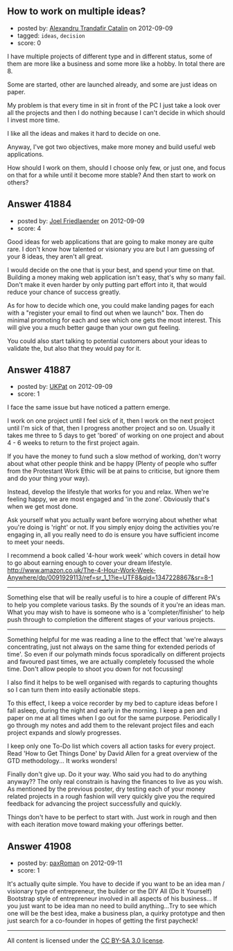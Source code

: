 ## How to work on multiple ideas?

- posted by: [Alexandru Trandafir Catalin](https://stackexchange.com/users/-1/4208-alexandru-trandafir-catalin) on 2012-09-09
- tagged: `ideas`, `decision`
- score: 0

I have multiple projects of different type and in different status, some of them are more like a business and some more like a hobby. In total there are 8.

Some are started, other are launched already, and some are just ideas on paper.

My problem is that every time in sit in front of the PC I just take a look over all the projects and then I do nothing because I can't decide in which should I invest more time.

I like all the ideas and makes it hard to decide on one.

Anyway, I've got two objectives, make more money and build useful web applications.

How should I work on them, should I choose only few, or just one, and focus on that for a while until it become more stable? And then start to work on others?


## Answer 41884

- posted by: [Joel Friedlaender](https://stackexchange.com/users/-1/5543-joel-friedlaender) on 2012-09-09
- score: 4

Good ideas for web applications that are going to make money are quite rare.  I don't know how talented or visionary you are but I am guessing of your 8 ideas, they aren't all great.

I would decide on the one that is your best, and spend your time on that.  Building a money making web application isn't easy, that's why so many fail.  Don't make it even harder by only putting part effort into it, that would reduce your chance of success greatly.

As for how to decide which one, you could make landing pages for each with a "register your email to find out when we launch" box.  Then do minimal promoting for each and see which one gets the most interest.  This will give you a much better gauge than your own gut feeling.

You could also start talking to potential customers about your ideas to validate the, but also that they would pay for it.


## Answer 41887

- posted by: [UKPat](https://stackexchange.com/users/-1/19601-ukpat) on 2012-09-09
- score: 1

I face the same issue but have noticed a pattern emerge.

I work on one project until I feel sick of it, then I work on the next project until I'm sick of that, then I progress another project and so on. Usually it takes me three to 5 days to get 'bored' of working on one project and about 4 - 6 weeks to return to the first project again.

If you have the money to fund such a slow method of working, don't worry about what other people think and be happy (Plenty of people who suffer from the Protestant Work Ethic will be at pains to criticise, but ignore them and do your thing your way). 

Instead, develop the lifestyle that works for you and relax. When we're feeling happy, we are most engaged and 'in the zone'. Obviously that's when we get most done. 

Ask yourself what you actually want before worrying about whether what you're doing is 'right' or not. If you simply enjoy doing the activities you're engaging in, all you really need to do is ensure you have sufficient income to meet your needs.

I recommend a book called '4-hour work week' which covers in detail how to go about earning enough to cover your dream lifestyle. http://www.amazon.co.uk/The-4-Hour-Work-Week-Anywhere/dp/0091929113/ref=sr_1_1?ie=UTF8&qid=1347228867&sr=8-1

----------------------------------------

Something else that will be really useful is to hire a couple of different PA's to help you complete various tasks. By the sounds of it you're an ideas man. What you may wish to have is someone who is a 'completer/finisher' to help push through to completion the different stages of your various projects. 

----------------------------------------

Something helpful for me was reading a line to the effect that 'we're always concentrating, just not always on the same thing for extended periods of time'. So even if our polymath minds focus sporadically on different projects and favoured past times, we are actually completely focussed the whole time. Don't allow people to shoot you down for not focussing!

I also find it helps to be well organised with regards to capturing thoughts so I can turn them into easily actionable steps.

To this effect, I keep a voice recorder by my bed to capture ideas before I fall asleep, during the night and early in the morning. I keep a pen and paper on me at all times when I go out for the same purpose. Periodically I go through my notes and add them to the relevant project files and each project expands and slowly progresses.

I keep only one To-Do list which covers all action tasks for every project. Read 'How to Get Things Done' by David Allen for a great overview of the GTD methodology... It works wonders!

Finally don't give up. Do it your way. Who said you had to do anything anyway?? The only real constrain is having the finances to live as you wish. As mentioned by the previous poster, dry testing each of your money related projects in a rough fashion will very quickly give you the required feedback for advancing the project successfully and quickly.

Things don't have to be perfect to start with. Just work in rough and then with each iteration move toward making your offerings better.




## Answer 41908

- posted by: [paxRoman](https://stackexchange.com/users/-1/19417-paxroman) on 2012-09-11
- score: 1

It's actually quite simple. You have to decide if you want to be an idea man / visionary type of entrepreneur, the builder or the DIY All (Do It Yourself) Bootstrap style of entrepreneur involved in all aspects of his business... If you just want to be idea man no need to build anything...Try to see which one will be the best idea, make a business plan, a quirky prototype and then just search for a co-founder in hopes of getting the first paycheck! 



---

All content is licensed under the [CC BY-SA 3.0 license](https://creativecommons.org/licenses/by-sa/3.0/).

